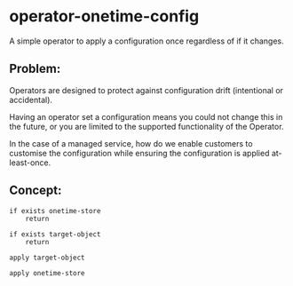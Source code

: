 # operator-onetime-config
A simple operator to apply a configuration once regardless of if it changes.

## Problem:

Operators are designed to protect against configuration drift (intentional or accidental).

Having an operator set a configuration means you could not change this in the future, or you are limited to the supported functionality of the Operator.

In the case of a managed service, how do we enable customers to customise the configuration while ensuring the configuration is applied at-least-once.

## Concept:

```
if exists onetime-store
    return

if exists target-object
    return

apply target-object

apply onetime-store
```


